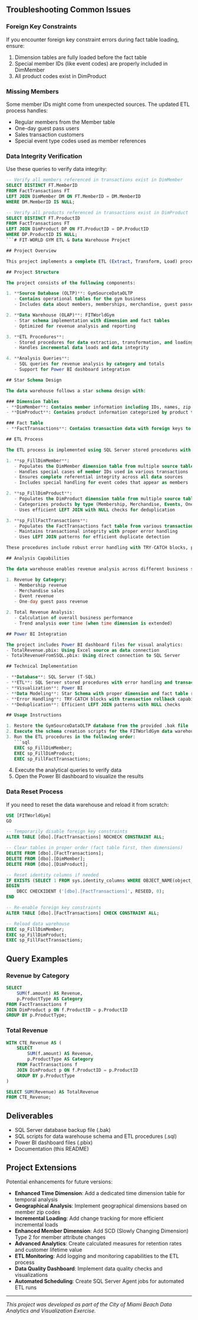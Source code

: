 ## Troubleshooting Common Issues

### Foreign Key Constraints
If you encounter foreign key constraint errors during fact table loading, ensure:
1. Dimension tables are fully loaded before the fact table
2. Special member IDs (like event codes) are properly included in DimMember
3. All product codes exist in DimProduct

### Missing Members
Some member IDs might come from unexpected sources. The updated ETL process handles:
- Regular members from the Member table
- One-day guest pass users
- Sales transaction customers
- Special event type codes used as member references

### Data Integrity Verification
Use these queries to verify data integrity:
```sql
-- Verify all members referenced in transactions exist in DimMember
SELECT DISTINCT FT.MemberID 
FROM FactTransactions FT
LEFT JOIN DimMember DM ON FT.MemberID = DM.MemberID
WHERE DM.MemberID IS NULL;

-- Verify all products referenced in transactions exist in DimProduct
SELECT DISTINCT FT.ProductID 
FROM FactTransactions FT
LEFT JOIN DimProduct DP ON FT.ProductID = DP.ProductID
WHERE DP.ProductID IS NULL;
```# FIT-WORLD GYM ETL & Data Warehouse Project

## Project Overview

This project implements a complete ETL (Extract, Transform, Load) process and data warehouse solution for FIT-WORLD GYM INC. to analyze their revenue across different business segments. The solution follows a star schema design pattern and includes OLTP to OLAP data transformation, ETL procedures through SQL Server, and analytical queries to support business intelligence and reporting.

## Project Structure

The project consists of the following components:

1. **Source Database (OLTP)**: GymSourceDataOLTP
   - Contains operational tables for the gym business
   - Includes data about members, memberships, merchandise, guest passes, and special events

2. **Data Warehouse (OLAP)**: FITWorldGym
   - Star schema implementation with dimension and fact tables
   - Optimized for revenue analysis and reporting

3. **ETL Procedures**:
   - Stored procedures for data extraction, transformation, and loading
   - Handles incremental data loads and data integrity

4. **Analysis Queries**:
   - SQL queries for revenue analysis by category and totals
   - Support for Power BI dashboard integration

## Star Schema Design

The data warehouse follows a star schema design with:

### Dimension Tables
- **DimMember**: Contains member information including IDs, names, zip codes, and membership dates
- **DimProduct**: Contains product information categorized by product type (Membership, Merchandise, Events, OneDayPass)

### Fact Table
- **FactTransactions**: Contains transaction data with foreign keys to dimension tables and measures for quantity and amount

## ETL Process

The ETL process is implemented using SQL Server stored procedures with comprehensive error handling and transaction management:

1. **sp_FillDimMember**: 
   - Populates the DimMember dimension table from multiple source tables
   - Handles special cases of member IDs used in various transactions
   - Ensures complete referential integrity across all data sources
   - Includes special handling for event codes that appear as members

2. **sp_FillDimProduct**: 
   - Populates the DimProduct dimension table from multiple source tables
   - Categorizes products by type (Membership, Merchandise, Events, OneDayPass)
   - Uses efficient LEFT JOIN with NULL checks for deduplication

3. **sp_FillFactTransactions**: 
   - Populates the FactTransactions fact table from various transaction sources
   - Maintains transactional integrity with proper error handling
   - Uses LEFT JOIN patterns for efficient duplicate detection

These procedures include robust error handling with TRY-CATCH blocks, proper transaction management, and comprehensive data integrity checks to ensure reliable ETL operations.

## Analysis Capabilities

The data warehouse enables revenue analysis across different business segments:

1. Revenue by Category:
   - Membership revenue
   - Merchandise sales
   - Event revenue
   - One-day guest pass revenue

2. Total Revenue Analysis:
   - Calculation of overall business performance
   - Trend analysis over time (when time dimension is extended)

## Power BI Integration

The project includes Power BI dashboard files for visual analytics:
- TotalRevenue.pbix: Using Excel source as data connection
- TotalRevenueFromSSQL.pbix: Using direct connection to SQL Server

## Technical Implementation

- **Database**: SQL Server (T-SQL)
- **ETL**: SQL Server stored procedures with error handling and transaction management
- **Visualization**: Power BI
- **Data Modeling**: Star Schema with proper dimension and fact table relationships
- **Error Handling**: TRY-CATCH blocks with transaction rollback capabilities
- **Deduplication**: Efficient LEFT JOIN patterns with NULL checks

## Usage Instructions

1. Restore the GymSourceDataOLTP database from the provided .bak file
2. Execute the schema creation scripts for the FITWorldGym data warehouse
3. Run the ETL procedures in the following order:
   ```sql
   EXEC sp_FillDimMember;
   EXEC sp_FillDimProduct;
   EXEC sp_FillFactTransactions;
   ```
4. Execute the analytical queries to verify data
5. Open the Power BI dashboard to visualize the results

### Data Reset Process

If you need to reset the data warehouse and reload it from scratch:

```sql
USE [FITWorldGym]
GO

-- Temporarily disable foreign key constraints
ALTER TABLE [dbo].[FactTransactions] NOCHECK CONSTRAINT ALL;

-- Clear tables in proper order (fact table first, then dimensions)
DELETE FROM [dbo].[FactTransactions];
DELETE FROM [dbo].[DimMember];
DELETE FROM [dbo].[DimProduct];

-- Reset identity columns if needed
IF EXISTS (SELECT 1 FROM sys.identity_columns WHERE OBJECT_NAME(object_id) = 'FactTransactions')
BEGIN
    DBCC CHECKIDENT ('[dbo].[FactTransactions]', RESEED, 0);
END

-- Re-enable foreign key constraints
ALTER TABLE [dbo].[FactTransactions] CHECK CONSTRAINT ALL;

-- Reload data warehouse
EXEC sp_FillDimMember;
EXEC sp_FillDimProduct;
EXEC sp_FillFactTransactions;
```

## Query Examples

### Revenue by Category
```sql
SELECT 
    SUM(f.amount) AS Revenue,
    p.ProductType AS Category  
FROM FactTransactions f 
JOIN DimProduct p ON f.ProductID = p.ProductID
GROUP BY p.ProductType;
```

### Total Revenue
```sql
WITH CTE_Revenue AS (
    SELECT 
        SUM(f.amount) AS Revenue, 
        p.ProductType AS Category 
    FROM FactTransactions f 
    JOIN DimProduct p ON f.ProductID = p.ProductID
    GROUP BY p.ProductType
)

SELECT SUM(Revenue) AS TotalRevenue
FROM CTE_Revenue;
```

## Deliverables

- SQL Server database backup file (.bak)
- SQL scripts for data warehouse schema and ETL procedures (.sql)
- Power BI dashboard files (.pbix)
- Documentation (this README)

## Project Extensions

Potential enhancements for future versions:

- **Enhanced Time Dimension**: Add a dedicated time dimension table for temporal analysis
- **Geographical Analysis**: Implement geographical dimensions based on member zip codes
- **Incremental Loading**: Add change tracking for more efficient incremental loads
- **Enhanced Member Dimension**: Add SCD (Slowly Changing Dimension) Type 2 for member attribute changes
- **Advanced Analytics**: Create calculated measures for retention rates and customer lifetime value
- **ETL Monitoring**: Add logging and monitoring capabilities to the ETL process
- **Data Quality Dashboard**: Implement data quality checks and visualizations
- **Automated Scheduling**: Create SQL Server Agent jobs for automated ETL runs

---

*This project was developed as part of the City of Miami Beach Data Analytics and Visualization Exercise.*